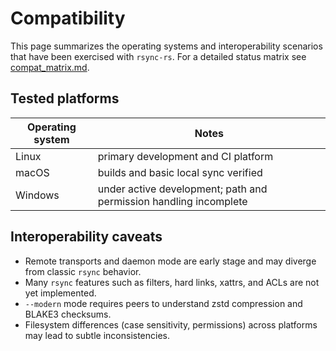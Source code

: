 # Compatibility

This page summarizes the operating systems and interoperability scenarios that
have been exercised with `rsync-rs`. For a detailed status matrix see
[compat_matrix.md](compat_matrix.md).

## Tested platforms

| Operating system | Notes |
|------------------|-------|
| Linux | primary development and CI platform |
| macOS | builds and basic local sync verified |
| Windows | under active development; path and permission handling incomplete |

## Interoperability caveats

* Remote transports and daemon mode are early stage and may diverge from
  classic `rsync` behavior.
* Many `rsync` features such as filters, hard links, xattrs, and ACLs are not
  yet implemented.
* `--modern` mode requires peers to understand zstd compression and BLAKE3
  checksums.
* Filesystem differences (case sensitivity, permissions) across platforms may
  lead to subtle inconsistencies.

